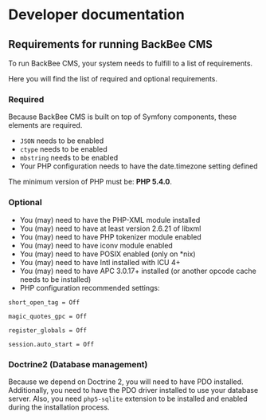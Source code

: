 # Developer documentation

## Requirements for running BackBee CMS

To run BackBee CMS, your system needs to fulfill to a list of requirements.

Here you will find the list of required and optional requirements.

### Required

Because BackBee CMS is built on top of Symfony components, these elements are required.

* ``JSON`` needs to be enabled
* ``ctype`` needs to be enabled
* ``mbstring`` needs to be enabled
* Your PHP configuration needs to have the date.timezone setting defined

The minimum version of PHP must be: **PHP 5.4.0**.

### Optional

* You (may) need to have the PHP-XML module installed
* You (may) need to have at least version 2.6.21 of libxml
* You (may) need to have PHP tokenizer module enabled
* You (may) need to have iconv module enabled
* You (may) need to have POSIX enabled (only on *nix)
* You (may) need to have Intl installed with ICU 4+
* You (may) need to have APC 3.0.17+ installed (or another opcode cache needs to be installed)
* PHP configuration recommended settings:

```
short_open_tag = Off

magic_quotes_gpc = Off

register_globals = Off

session.auto_start = Off
```


### Doctrine2 (Database management)

Because we depend on Doctrine 2, you will need to have PDO installed. Additionally, you need to have the PDO driver installed to use your database server.
Also, you need ``php5-sqlite`` extension to be installed and enabled during the installation process.
